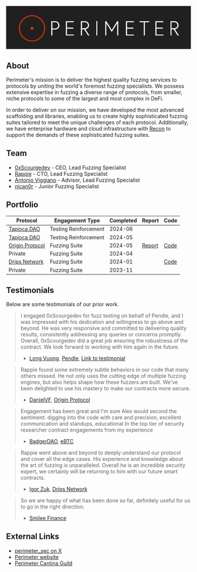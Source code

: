 <img src="../assets/perimeter-logo.png" alt="Perimeter Logo">

## About
Perimeter's mission is to deliver the highest quality fuzzing services to protocols by uniting the world's foremost fuzzing specialists. We possess extensive expertise in fuzzing a diverse range of protocols, from smaller, niche protocols to some of the largest and most complex in DeFi. 

In order to deliver on our mission, we have developed the most advanced scaffolding and libraries, enabling us to create highly sophisticated fuzzing suites tailored to meet the unique challenges of each protocol. Additionally, we have enterprise hardware and cloud infrastructure with [Recon](https://getrecon.xyz) to support the demands of these sophisticated fuzzing suites.

## Team
- [0xScourgedev](Portfolio%20-%200xScourgedev.md) - CEO, Lead Fuzzing Specialist
- [Rappie](Portfolio%20-%20Rappie.md) - CTO, Lead Fuzzing Specialist
- [Antonio Viggiano](Portfolio%20-%20Antonio%20Viggiano.md) - Advisor, Lead Fuzzing Specialist
- [nican0r](Portfolio%20-%20nican0r.md) - Junior Fuzzing Specialist

## Portfolio

| Protocol                                           | Engagement Type       | Completed | Report                                                                                                                                   | Code                                                                                     |
| -------------------------------------------------- | --------------------- | --------- | ---------------------------------------------------------------------------------------------------------------------------------------- | ---------------------------------------------------------------------------------------- |
| [Tapioca DAO](https://www.tapioca.xyz)             | Testing Reinforcement | 2024-06   |                                                                                                                                          |                                                                                          |
| [Tapioca DAO](https://www.tapioca.xyz)             | Testing Reinforcement | 2024-05   |                                                                                                                                          |                                                                                          |
| [Origin Protocol](https://www.originprotocol.com/) | Fuzzing Suite         | 2024-05   | [Report](https://github.com/perimetersec/origin-oeth-fuzzing/blob/main/reports/Origin%20Protocol%20OETHVault%20-%20Fuzzing%20Report.pdf) | [Code](https://github.com/perimetersec/origin-oeth-fuzzing/tree/main/src/fuzz/oethvault) |
| Private                                            | Fuzzing Suite         | 2024-04   |                                                                                                                                          |                                                                                          |
| [Drips Network](https://www.drips.network/)        | Fuzzing Suite         | 2024-01   |                                                                                                                                          | [Code](https://github.com/perimetersec/drips-fuzzing/tree/main/src/echidna)<br>          |
| Private                                            | Fuzzing Suite         | 2023-11   |                                                                                                                                          |                                                                                          |
## Testimonials
Below are some testimonials of our prior work.

> I engaged 0xScourgedev for fuzz testing on behalf of Pendle, and I was impressed with his dedication and willingness to go above and beyond. He was very responsive and committed to delivering quality results, consistently addressing any queries or concerns promptly. Overall, 0xScourgedev did a great job ensuring the robustness of the contract. We look forward to working with him again in the future.
> - [Long Vuong](https://x.com/unclegrandpa925), [Pendle](https://www.pendle.finance), [Link to testimonial](https://x.com/0xScourgedev/status/1801298332947517713)

> Rappie found some extremely subtle behaviors in our code that many others missed. He not only uses the cutting edge of multiple fuzzing engines, but also helps shape how these fuzzers are built. We've been delighted to use his mastery to make our contracts more secure.
> 
> - [DanielVF](https://x.com/danielvf), [Origin Protocol](https://www.originprotocol.com/)

> Engagement has been great and I'm sure Alex would second the sentiment. digging into the code with care and precision, excellent communication and standups, educational
> In the top tier of security researcher contract engagements from my experience
> - [BadgerDAO](https://x.com/BadgerDAO), [eBTC](https://x.com/eBTCprotocol)

> Rappie went above and beyond to deeply understand our protocol and cover all the edge cases. His experience and knowledge about the art of fuzzing is unparalleled. Overall he is an incredible security expert, we certainly will be returning to him with our future smart contracts.
>
> - [Igor Zuk](https://x.com/code_sandwich), [Drips Network](https://www.drips.network/)

> So we are happy of what has been done so far, definitely useful for us to go in the right direction.
> - [Smilee Finance](https://x.com/SmileeFinance)

## External Links
- [perimeter_sec on X](https://x.com/perimeter_sec)
- [Perimeter website](https://perimetersec.io)
- [Perimeter Cantina Guild](https://cantina.xyz/guilds/perimeter)
